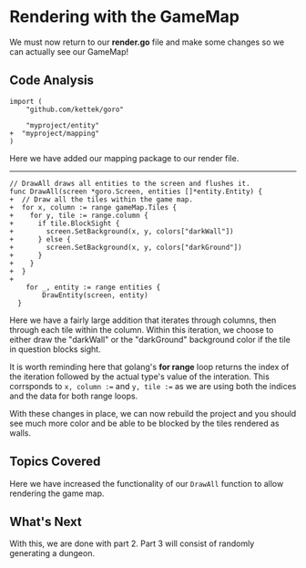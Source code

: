 # Rendering with the GameMap
We must now return to our **render.go** file and make some changes so we can actually see our GameMap!

## Code Analysis
```
import (
	"github.com/kettek/goro"

	"myproject/entity"
+  "myproject/mapping"
)
```
Here we have added our mapping package to our render file.

---
```
// DrawAll draws all entities to the screen and flushes it.
func DrawAll(screen *goro.Screen, entities []*entity.Entity) {
+  // Draw all the tiles within the game map.
+  for x, column := range gameMap.Tiles {
+    for y, tile := range.column {
+      if tile.BlockSight {
+        screen.SetBackground(x, y, colors["darkWall"])
+      } else {
+        screen.SetBackground(x, y, colors["darkGround"])
+      }
+    }
+  }
+
	for _, entity := range entities {
		DrawEntity(screen, entity)
  }
```
Here we have a fairly large addition that iterates through columns, then through each tile within the column. Within this iteration, we choose to either draw the "darkWall" or the "darkGround" background color if the tile in question blocks sight.

It is worth reminding here that golang's **for range** loop returns the index of the iteration followed by the actual type's value of the interation. This corrsponds to `x, column :=` and `y, tile :=` as we are using both the indices and the data for both range loops.

With these changes in place, we can now rebuild the project and you should see much more color and be able to be blocked by the tiles rendered as walls.

## Topics Covered
Here we have increased the functionality of our `DrawAll` function to allow rendering the game map.

## What's Next
With this, we are done with part 2. Part 3 will consist of randomly generating a dungeon.
